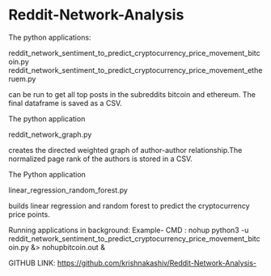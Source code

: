 # Reddit-Network-Analysis

The python applications:

reddit_network_sentiment_to_predict_cryptocurrency_price_movement_bitcoin.py
reddit_network_sentiment_to_predict_cryptocurrency_price_movement_etheruem.py

can be run to get all top posts in the subreddits bitcoin and ethereum. The final dataframe is saved as a CSV.

The python application 

reddit_network_graph.py

creates the directed weighted graph of author-author relationship.The normalized page rank of the authors is stored in a CSV.

The Python application

linear_regression_random_forest.py

builds linear regression and random forest to predict the cryptocurrency price points.

Running applications in background:
Example-
CMD : nohup python3 -u reddit_network_sentiment_to_predict_cryptocurrency_price_movement_bitcoin.py &> nohupbitcoin.out &


GITHUB LINK: 
https://github.com/krishnakashiv/Reddit-Network-Analysis-
